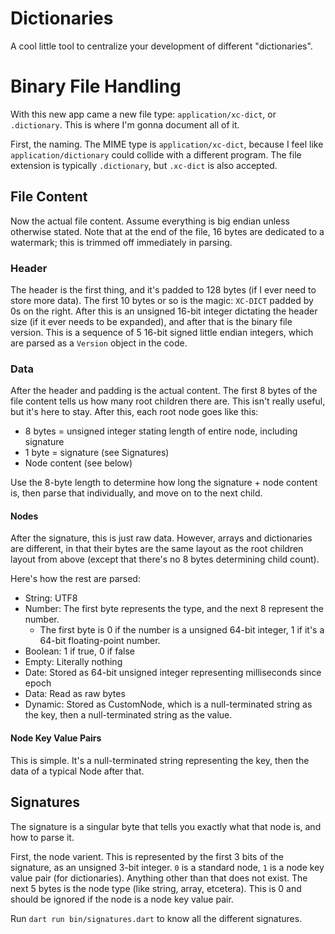 # Dictionaries

A cool little tool to centralize your development of different "dictionaries".

# Binary File Handling

With this new app came a new file type: `application/xc-dict`, or `.dictionary`. This is where I'm gonna document all of it.

First, the naming. The MIME type is `application/xc-dict`, because I feel like `application/dictionary` could collide with a different program. The file extension is typically `.dictionary`, but `.xc-dict` is also accepted.

## File Content

Now the actual file content. Assume everything is big endian unless otherwise stated. Note that at the end of the file, 16 bytes are dedicated to a watermark; this is trimmed off immediately in parsing.

### Header

The header is the first thing, and it's padded to 128 bytes (if I ever need to store more data). The first 10 bytes or so is the magic: `XC-DICT` padded by 0s on the right. After this is an unsigned 16-bit integer dictating the header size (if it ever needs to be expanded), and after that is the binary file version. This is a sequence of 5 16-bit signed little endian integers, which are parsed as a `Version` object in the code.

### Data

After the header and padding is the actual content. The first 8 bytes of the file content tells us how many root children there are. This isn't really useful, but it's here to stay. After this, each root node goes like this:

- 8 bytes = unsigned integer stating length of entire node, including signature
- 1 byte = signature (see Signatures)
- Node content (see below)

Use the 8-byte length to determine how long the signature + node content is, then parse that individually, and move on to the next child.

#### Nodes

After the signature, this is just raw data. However, arrays and dictionaries are different, in that their bytes are the same layout as the root children layout from above (except that there's no 8 bytes determining child count).

Here's how the rest are parsed:

- String: UTF8
- Number: The first byte represents the type, and the next 8 represent the number.
    - The first byte is 0 if the number is a unsigned 64-bit integer, 1 if it's a 64-bit floating-point number.
- Boolean: 1 if true, 0 if false
- Empty: Literally nothing
- Date: Stored as 64-bit unsigned integer representing milliseconds since epoch
- Data: Read as raw bytes
- Dynamic: Stored as CustomNode, which is a null-terminated string as the key, then a null-terminated string as the value.

#### Node Key Value Pairs

This is simple. It's a null-terminated string representing the key, then the data of a typical Node after that.

## Signatures

The signature is a singular byte that tells you exactly what that node is, and how to parse it.

First, the node varient. This is represented by the first 3 bits of the signature, as an unsigned 3-bit integer. `0` is a standard node, `1` is a node key value pair (for dictionaries). Anything other than that does not exist. The next 5 bytes is the node type (like string, array, etcetera). This is 0 and should be ignored if the node is a node key value pair.

Run `dart run bin/signatures.dart` to know all the different signatures.
